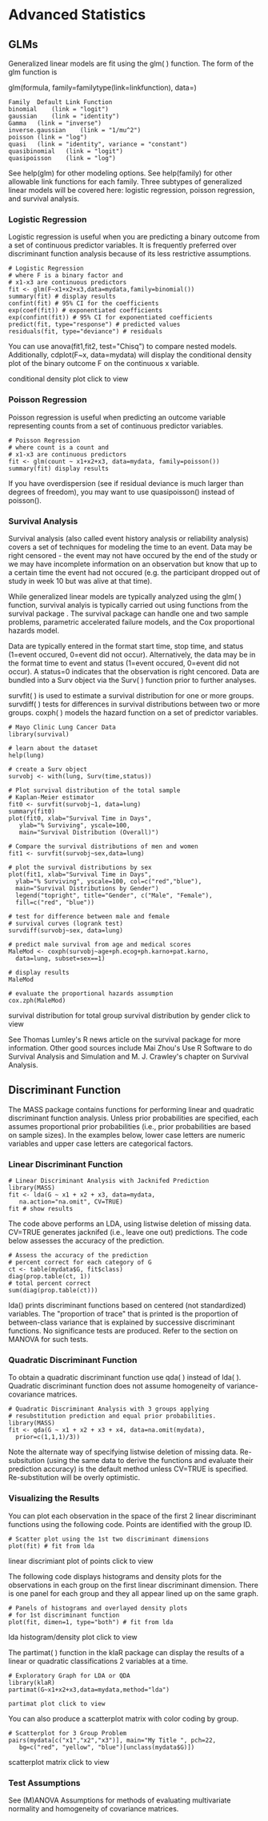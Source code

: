 # Advanced Statistics

## GLMs

Generalized linear models are fit using the glm( ) function. The form of the glm function is

glm(formula, family=familytype(link=linkfunction), data=)

```
Family	Default Link Function
binomial	(link = "logit")
gaussian	(link = "identity")
Gamma	(link = "inverse")
inverse.gaussian	(link = "1/mu^2")
poisson	(link = "log")
quasi	(link = "identity", variance = "constant")
quasibinomial	(link = "logit")
quasipoisson	(link = "log")
```
See help(glm) for other modeling options. See help(family) for other allowable link functions for each family. Three subtypes of generalized linear models will be covered here: logistic regression, poisson regression, and survival analysis.

### Logistic Regression

Logistic regression is useful when you are predicting a binary outcome from a set of continuous predictor variables. It is frequently preferred over discriminant function analysis because of its less restrictive assumptions.

```
# Logistic Regression
# where F is a binary factor and 
# x1-x3 are continuous predictors 
fit <- glm(F~x1+x2+x3,data=mydata,family=binomial())
summary(fit) # display results
confint(fit) # 95% CI for the coefficients
exp(coef(fit)) # exponentiated coefficients
exp(confint(fit)) # 95% CI for exponentiated coefficients
predict(fit, type="response") # predicted values
residuals(fit, type="deviance") # residuals
```

You can use anova(fit1,fit2, test="Chisq") to compare nested models. Additionally, cdplot(F~x, data=mydata) will display the conditional density plot of the binary outcome F on the continuous x variable.

conditional density plot click to view

### Poisson Regression

Poisson regression is useful when predicting an outcome variable representing counts from a set of continuous predictor variables.

```
# Poisson Regression
# where count is a count and 
# x1-x3 are continuous predictors 
fit <- glm(count ~ x1+x2+x3, data=mydata, family=poisson())
summary(fit) display results
```

If you have overdispersion (see if residual deviance is much larger than degrees of freedom), you may want to use quasipoisson() instead of poisson().

### Survival Analysis

Survival analysis (also called event history analysis or reliability analysis) covers a set of techniques for modeling the time to an event. Data may be right censored - the event may not have occured by the end of the study or we may have incomplete information on an observation but know that up to a certain time the event had not occured (e.g. the participant dropped out of study in week 10 but was alive at that time).

While generalized linear models are typically analyzed using the glm( ) function, survival analyis is typically carried out using functions from the survival package . The survival package can handle one and two sample problems, parametric accelerated failure models, and the Cox proportional hazards model.

Data are typically entered in the format start time, stop time, and status (1=event occured, 0=event did not occur). Alternatively, the data may be in the format time to event and status (1=event occured, 0=event did not occur). A status=0 indicates that the observation is right cencored. Data are bundled into a Surv object via the Surv( ) function prior to further analyses.

survfit( ) is used to estimate a survival distribution for one or more groups.
survdiff( ) tests for differences in survival distributions between two or more groups. 
coxph( ) models the hazard function on a set of predictor variables.

```
# Mayo Clinic Lung Cancer Data
library(survival)

# learn about the dataset
help(lung)

# create a Surv object 
survobj <- with(lung, Surv(time,status))

# Plot survival distribution of the total sample
# Kaplan-Meier estimator 
fit0 <- survfit(survobj~1, data=lung)
summary(fit0)
plot(fit0, xlab="Survival Time in Days", 
   ylab="% Surviving", yscale=100,
   main="Survival Distribution (Overall)") 

# Compare the survival distributions of men and women 
fit1 <- survfit(survobj~sex,data=lung)

# plot the survival distributions by sex 
plot(fit1, xlab="Survival Time in Days", 
  ylab="% Surviving", yscale=100, col=c("red","blue"),
  main="Survival Distributions by Gender") 
  legend("topright", title="Gender", c("Male", "Female"),
  fill=c("red", "blue"))

# test for difference between male and female 
# survival curves (logrank test) 
survdiff(survobj~sex, data=lung) 

# predict male survival from age and medical scores 
MaleMod <- coxph(survobj~age+ph.ecog+ph.karno+pat.karno,
  data=lung, subset=sex==1)

# display results 
MaleMod

# evaluate the proportional hazards assumption 
cox.zph(MaleMod)
```

survival distribution for total group survival distribution by gender click to view

See Thomas Lumley's R news article on the survival package for more information. Other good sources include Mai Zhou's Use R Software to do Survival Analysis and Simulation and M. J. Crawley's chapter on Survival Analysis.

## Discriminant Function

The MASS package contains functions for performing linear and quadratic 
discriminant function analysis. Unless prior probabilities are specified, each assumes proportional prior probabilities (i.e., prior probabilities are based on sample sizes). In the examples below, lower case letters are numeric variables and upper case letters are categorical factors.

### Linear Discriminant Function
```
# Linear Discriminant Analysis with Jacknifed Prediction 
library(MASS)
fit <- lda(G ~ x1 + x2 + x3, data=mydata, 
   na.action="na.omit", CV=TRUE)
fit # show results
```

The code above performs an LDA, using listwise deletion of missing data. CV=TRUE generates jacknifed (i.e., leave one out) predictions. The code below assesses the accuracy of the prediction.

```
# Assess the accuracy of the prediction
# percent correct for each category of G
ct <- table(mydata$G, fit$class)
diag(prop.table(ct, 1))
# total percent correct
sum(diag(prop.table(ct)))
```

lda() prints discriminant functions based on centered (not standardized) variables. The "proportion of trace" that is printed is the proportion of between-class variance that is explained by successive discriminant functions. No significance tests are produced. Refer to the section on MANOVA for such tests.

### Quadratic Discriminant Function
To obtain a quadratic discriminant function use qda( ) instead of lda( ). Quadratic discriminant function does not assume homogeneity of variance-covariance matrices.

```
# Quadratic Discriminant Analysis with 3 groups applying 
# resubstitution prediction and equal prior probabilities. 
library(MASS)
fit <- qda(G ~ x1 + x2 + x3 + x4, data=na.omit(mydata),
  prior=c(1,1,1)/3))
```

Note the alternate way of specifying listwise deletion of missing data. Re-subsitution (using the same data to derive the functions and evaluate their prediction accuracy) is the default method unless CV=TRUE is specified. Re-substitution will be overly optimistic.

### Visualizing the Results
You can plot each observation in the space of the first 2 linear discriminant functions using the following code. Points are identified with the group ID.

```
# Scatter plot using the 1st two discriminant dimensions 
plot(fit) # fit from lda
```

linear discrimiant plot of points click to view

The following code displays histograms and density plots for the observations in each group on the first linear discriminant dimension. There is one panel for each group and they all appear lined up on the same graph.

```
# Panels of histograms and overlayed density plots
# for 1st discriminant function
plot(fit, dimen=1, type="both") # fit from lda
```

lda histogram/density plot click to view

The partimat( ) function in the klaR package can display the results of a linear or quadratic classifications 2 variables at a time.

```
# Exploratory Graph for LDA or QDA
library(klaR)
partimat(G~x1+x2+x3,data=mydata,method="lda")

partimat plot click to view
```

You can also produce a scatterplot matrix with color coding by group.

```
# Scatterplot for 3 Group Problem 
pairs(mydata[c("x1","x2","x3")], main="My Title ", pch=22, 
   bg=c("red", "yellow", "blue")[unclass(mydata$G)])
```
scatterplot matrix click to view

### Test Assumptions
See (M)ANOVA Assumptions for methods of evaluating multivariate normality and homogeneity of covariance matrices.

